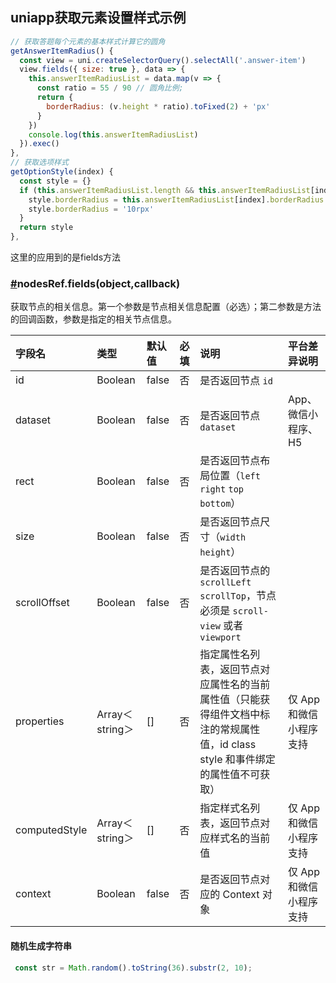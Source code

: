 ## **uniapp获取元素设置样式示例**

```javascript
// 获取答题每个元素的基本样式计算它的圆角
getAnswerItemRadius() {
  const view = uni.createSelectorQuery().selectAll('.answer-item')
  view.fields({ size: true }, data => {
    this.answerItemRadiusList = data.map(v => {
      const ratio = 55 / 90 // 圆角比例;
      return {
        borderRadius: (v.height * ratio).toFixed(2) + 'px'
      }
    })
    console.log(this.answerItemRadiusList)
  }).exec()
},
// 获取选项样式
getOptionStyle(index) {
  const style = {}
  if (this.answerItemRadiusList.length && this.answerItemRadiusList[index]) {
    style.borderRadius = this.answerItemRadiusList[index].borderRadius
    style.borderRadius = '10rpx'
  }
  return style
},
```
这里的应用到的是fields方法

### [#](https://uniapp.dcloud.io/api/ui/nodes-info.html#nodesref-fields)nodesRef.fields(object,callback)

获取节点的相关信息。第一个参数是节点相关信息配置（必选）；第二参数是方法的回调函数，参数是指定的相关节点信息。

| 字段名        | 类型            | 默认值 | 必填 | 说明                                                         | 平台差异说明            |
| :------------ | :-------------- | :----- | :--- | :----------------------------------------------------------- | :---------------------- |
| id            | Boolean         | false  | 否   | 是否返回节点 `id`                                            |                         |
| dataset       | Boolean         | false  | 否   | 是否返回节点 `dataset`                                       | App、微信小程序、H5     |
| rect          | Boolean         | false  | 否   | 是否返回节点布局位置（`left` `right` `top` `bottom`）        |                         |
| size          | Boolean         | false  | 否   | 是否返回节点尺寸（`width` `height`）                         |                         |
| scrollOffset  | Boolean         | false  | 否   | 是否返回节点的 `scrollLeft` `scrollTop`，节点必须是 `scroll-view` 或者 `viewport` |                         |
| properties    | Array＜string＞ | []     | 否   | 指定属性名列表，返回节点对应属性名的当前属性值（只能获得组件文档中标注的常规属性值，id class style 和事件绑定的属性值不可获取） | 仅 App 和微信小程序支持 |
| computedStyle | Array＜string＞ | []     | 否   | 指定样式名列表，返回节点对应样式名的当前值                   | 仅 App 和微信小程序支持 |
| context       | Boolean         | false  | 否   | 是否返回节点对应的 Context 对象                              | 仅 App 和微信小程序支持 |



#### 随机生成字符串

```javascript
 const str = Math.random().toString(36).substr(2, 10); 
```

